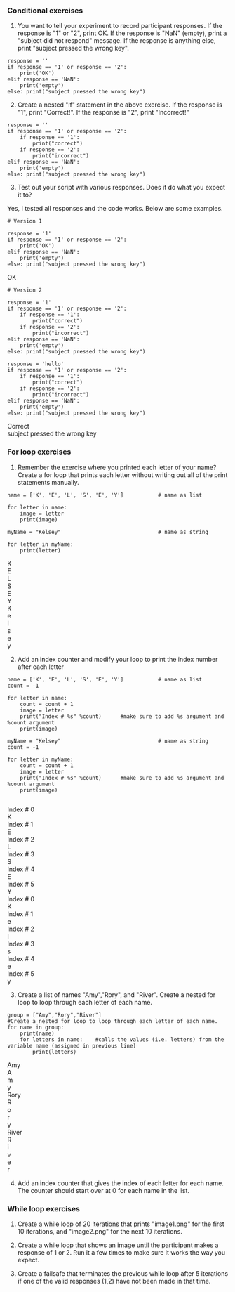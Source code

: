 ### Conditional exercises
1. You want to tell your experiment to record participant responses. If the response is "1" or "2", print OK. If the response is "NaN" (empty), print a "subject did not respond" message. If the response is anything else, print "subject pressed the wrong key".
```
response = ''
if response == '1' or response == '2':
    print('OK')
elif response == 'NaN':
    print('empty')
else: print("subject pressed the wrong key")
```
2. Create a nested "if" statement in the above exercise. If the response is "1", print "Correct!". If the response is "2", print "Incorrect!"
```
response = ''
if response == '1' or response == '2':
    if response == '1':
        print("correct")
    if response == '2':
        print("incorrect")
elif response == 'NaN':
    print('empty')
else: print("subject pressed the wrong key")
```
3. Test out your script with various responses. Does it do what you expect it to?

Yes, I tested all responses and the code works. Below are some examples.
```
# Version 1 

response = '1'
if response == '1' or response == '2':
    print('OK')
elif response == 'NaN':
    print('empty')
else: print("subject pressed the wrong key")
```
OK
```
# Version 2

response = '1'
if response == '1' or response == '2':
    if response == '1':
        print("correct")
    if response == '2':
        print("incorrect")
elif response == 'NaN':
    print('empty')
else: print("subject pressed the wrong key")

response = 'hello'
if response == '1' or response == '2':
    if response == '1':
        print("correct")
    if response == '2':
        print("incorrect")
elif response == 'NaN':
    print('empty')
else: print("subject pressed the wrong key")
```
Correct <br>
subject pressed the wrong key

### For loop exercises
1. Remember the exercise where you printed each letter of your name? Create a for loop that prints each letter without writing out all of the print statements manually.
```
name = ['K', 'E', 'L', 'S', 'E', 'Y']           # name as list

for letter in name:
    image = letter
    print(image)

myName = "Kelsey"                               # name as string
   
for letter in myName:
    print(letter)
```
K <br>
E <br>
L <br>
S <br>
E <br>
Y <br>
K <br>
e <br>
l <br>
s <br>
e <br>
y <br>

2. Add an index counter and modify your loop to print the index number after each letter
```
name = ['K', 'E', 'L', 'S', 'E', 'Y']           # name as list
count = -1

for letter in name:
    count = count + 1
    image = letter
    print("Index # %s" %count)      #make sure to add %s argument and %count argument
    print(image)

myName = "Kelsey"                               # name as string
count = -1

for letter in myName:
    count = count + 1
    image = letter
    print("Index # %s" %count)      #make sure to add %s argument and %count argument
    print(image)
    
```
Index # 0 <br>
K <br>
Index # 1 <br>
E <br>
Index # 2 <br>
L <br> 
Index # 3 <br>
S <br>
Index # 4 <br>
E <br>
Index # 5 <br>
Y <br>
Index # 0 <br>
K <br>
Index # 1 <br>
e <br>
Index # 2 <br>
l <br>
Index # 3 <br>
s <br>
Index # 4 <br>
e <br>
Index # 5 <br>
y <br>

3. Create a list of names "Amy","Rory", and "River". Create a nested for loop to loop through each letter of each name.
```
group = ["Amy","Rory","River"]
#Create a nested for loop to loop through each letter of each name.
for name in group:
    print(name)
    for letters in name:    #calls the values (i.e. letters) from the variable name (assigned in previous line)
        print(letters)
```
Amy <br>
A <br>
m <br>
y <br>
Rory <br>
R <br>
o <br>
r <br>
y <br>
River <br>
R <br>
i <br>
v <br>
e <br>
r <br>

4. Add an index counter that gives the index of each letter for each name. The counter should start over at 0 for each name in the list.

### While loop exercises
1. Create a while loop of 20 iterations that prints "image1.png" for the first 10 iterations, and "image2.png" for the next 10 iterations.

2. Create a while loop that shows an image until the participant makes a response of 1 or 2. Run it a few times to make sure it works the way you expect.

3. Create a failsafe that terminates the previous while loop after 5 iterations if one of the valid responses (1,2) have not been made in that time.
